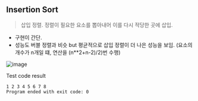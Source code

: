 ## Insertion Sort
> 삽입 정렬. 정렬이 필요한 요소를 뽑아내어 이를 다시 적당한 곳에 삽입.

* 구현이 간단.
* 성능도 버블 정렬과 비슷 but 평균적으로 삽입 정렬이 더 나은 성능을 보임. (요소의 개수가 n개일 떄, 연산을 (n**2+n-2)/2)번 수행)

![image](https://user-images.githubusercontent.com/22133824/144718583-685ce035-b70e-48e4-a526-1723c46fa4fb.png)

Test code result
```
1 2 3 4 5 6 7 8 
Program ended with exit code: 0
```
